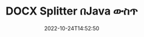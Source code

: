 ---
############################# Static ############################
layout: "auto-gen-merger"
date: 2022-10-24T14:52:50
draft: false
otherformats: dot dotm dotx epub html mht mhtml odp ods odt one otp ott pdf pps ppsx

############################# Head ############################
head_title: "DOCXን በJava ውስጥ ወደ ብዙ ፋይሎች ተከፋፍል"
head_description: "የሰነዶች ውህደት ኤፒአይን በመጠቀም አንድ ነጠላ DOCX ፋይል በገጽ ቁጥሮች፣ የገጽ ክፍተቶች፣ አልፎ ተርፎም ወይም ያልተለመዱ ገጾችን ወደ ብዙ ፋይሎች ይከፋፍሉ።"

############################# Header ############################
title: "DOCX Splitter በJava ውስጥ"
description: "DOCXን በጥቂት የJava ኮድ መስመሮች ተከፍል።"
bg_image: "https://cms.admin.containerize.com/templates/aspose/App_Themes/V3/images/bg/header1.png"
bg_overlay: false
button:
    enable: true
    icon: "fas fa-arrow-down"
    label: "ነጻ ሙከራ ያውርዱ"
    link: "https://downloads.groupdocs.com/merger/java"

############################# SubMenu ############################
submenu:
    enable: true

    left:
        img_alt: "GroupDocs.Merger for Java"
        image: "https://cms.admin.containerize.com/templates/groupdocs/images/product-logos/90x90-noborder/groupdocs-merger-java.png"
        product: "GroupDocs.Merger"
        platform: "Java"

    middle:
        button:

            # button loop
            - link: "https://apireference.groupdocs.com/merger/java"
              text: "የኤፒአይ ማጣቀሻ"

            # button loop
            - link: "https://github.com/groupdocs-merger"
              text: "የኮድ ምሳሌዎች"

            # button loop
            - link: "https://products.groupdocs.app/merger/family"
              text: "የቀጥታ ማሳያዎች"

            # button loop
            - link: "https://purchase.groupdocs.com/pricing/merger/java"
              text: "የዋጋ አሰጣጥ"

    right:
        link_download: "https://downloads.groupdocs.com/merger"
        link_learn: "https://docs.groupdocs.com/merger/java"
        link_buy: "https://purchase.groupdocs.com"

############################# About ############################
about:
    enable: true
    title: "ስለ GroupDocs.Merger for Java ኤፒአይ"
    content: |
        [GroupDocs.Merger for Java](/am/merger/java/)) ቤተ-መጽሐፍት ፒዲኤፍ፣ ማይክሮሶፍት ኦፊስ (Word፣ Excel፣) ጨምሮ በተለያዩ የሰነድ ቅርጸቶች መካከል ደህንነቱ በተጠበቀ ሁኔታ ለመዋሃድ እና ለመከፋፈል ቀላል መፍትሄ ይሰጣል። PowerPoint፣ OneNote)፣ OpenDocument፣ HTML፣ ምስሎች እና ሌሎች በJava መተግበሪያዎች ውስጥ። የኮዱ ጥቂት መስመሮችን በማከል፣ እንደ ማንቀሳቀስ፣ ማስወገድ፣ ማሽከርከር፣ መለዋወጥ፣ ማውጣት ወይም በሰነዶቹ ውስጥ ያሉትን የገጾች አቅጣጫ መቀየር የመሳሰሉ በርካታ የሰነድ ስራዎችን ያከናውኑ። የሰነዶች ውህደት ኤፒአይ እንዲሁ የሰነድ ገጾችን በገጽ ላይ ያለውን የሰነድ አወቃቀሩን፣ ቅርጸቱን እና ይዘቱን ለመተንተን እንደ ምስል ቅድመ እይታን ይደግፋል።
        
        GroupDocs.Merger API የፋይል ክፍፍል ባህሪያትን ለሚፈልጉ የድርጅት መፍትሄዎች ትክክለኛ ምርጫ ነው። እነዚህ ኤፒአይዎች በሁሉም ዋና ስርዓተ ክወናዎች እና መድረኮች J2SE 7.0 (1.7), J2SE 8.0 (1.8), Java 10ን ጨምሮ በደንብ ይደገፋሉ።

############################# Steps ############################
steps:
    enable: true
    title_left: "DOCX ፋይል በገጽ በJava ክፈል"
    content_left: |
        [GroupDocs.Merger for Java](/am/merger/java/) ለJava ገንቢዎች አንድን ነጠላ DOCX ፋይል በመተግበር ወደ ብዙ የውጤት ፋይሎች መከፋፈል ቀላል ያደርገዋል። ጥቂት ቀላል ደረጃዎች.
        
        * **SplitOptions** በውጽአት ፋይሎች ዱካ ቅርጸት አስጀምር።
        * አዲስ የ **Merger** ይፍጠሩ እና የምንጭ ሰነድ መንገድን እንደ ግንበኛ መለኪያ ይለፉ።
        * የውጤት ሰነዶችን ለማስቀመጥ ወደ ** ተከፈለ *** ይደውሉ እና **SplitOptions** ይለፉ።

    title_right: "የስርዓት መስፈርቶች"
    content_right: |
        GroupDocs.Merger for Java ኤፒአይዎች በሁሉም ዋና መድረኮች እና ስርዓተ ክወናዎች ላይ ይደገፋሉ። ከዚህ በታች ያለውን ኮድ ከመተግበሩ በፊት፣ እባክዎ በስርዓትዎ ላይ የሚከተሉት ቅድመ ሁኔታዎች እንዳሉዎት ያረጋግጡ።

        * ስርዓተ ክወናዎች-ማይክሮሶፍት ዊንዶውስ ፣ ሊኑክስ ፣ ማክኦኤስ
        * የልማት አካባቢ፡ NetBeans, IntelliJ IDEA, Eclipse
        * ማዕቀፎች: J2SE 7.0 (1.7), J2SE 8.0 (1.8), Java 10
        * የቅርብ ጊዜውን የGroupDocs.Merger for Java ስሪት ከ[Maven](https://repository.groupdocs.com/webapp/#/artifacts/browse/tree/General/repo/com/groupdocs/groupdocs-merger) ያውርዱ
         
    code: |
     {{% merger/additional-styles %}}
     {{< merger/code-merger title="DOCX ፋይልን Java ምሳሌ ኮድን በመጠቀም እንዴት እንደሚከፋፈል">}}

        ```java    
        // GroupDocs.Mergerን ለጃቫ ኤፒአይ በመጠቀም DOCX ፋይል ክፈሉ።
        String filePath = "input.docx";
        String filePathOut = "output.docx";
        
        // የSplitOptions ክፍልን በውጤት ፋይሎች ዱካ ቅርጸት አስጀምር
        SplitOptions splitOptions = new SplitOptions(filePathOut, new int[] { 3, 6, 8 });

        // የፈጣን ውህደት ከግቤት DOCX ሰነድ ጋር
        Merger merger = new Merger(filePath);

        // የውጤት ሰነዶችን ለማስቀመጥ የመከፋፈል ዘዴን ይደውሉ እና የSplitOptions ነገርን ይለፉ
        merger.split(splitOptions);
        ```
     {{< /merger/code-merger >}}

############################# Demos ############################
demos:
    enable: true
    title: "የቀጥታ ማሳያዎች - የተከፈለ DOCX ፋይል በመስመር ላይ"
    content: |
       የ[GroupDocs.Merger Live Demos](https://products.groupdocs.app/splitter/docx) ድር ጣቢያን በመጎብኘት የDOCX ፋይል አሁኑኑ ይከፋፍሉ።
       የቀጥታ ማሳያው የሚከተሉት ጥቅሞች አሉት።
        
############################# About Formats ############################
about_formats:
    enable: true

############################# More Formats ############################
more_formats:
    enable: true
    title: "የሌሎች ቅርጸቶች ፋይል ተከፈለ"
    content: |
        የJava ሰነዶች ውህደት እና ኤፒአይ ለፋይል ቅርጸቶች እና ምስሎች። ከታች እንደተገለጸው አንዳንድ ታዋቂ የፋይል ቅርጸቶችን ከፋፍል።

############################# Back to top ###############################
back_to_top:
    enable: true
---